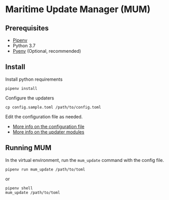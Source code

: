 # Maritime Update Manager (MUM)

## Prerequisites

* [Pipenv][pipenv]
* Python 3.7
* [Pyenv][pyenv] (Optional, recommended)

## Install

Install python requirements

`pipenv install`

Configure the updaters

`cp config.sample.toml /path/to/config.toml`

Edit the configuration file as needed.

- [More info on the configuration file][config-doc]
- [More info on the updater modules][updater-doc]

## Running MUM

In the virtual environment, run the `mum_update` command with the config file.

`pipenv run mum_update /path/to/toml`

or 

```
pipenv shell
mum_update /path/to/toml
```

[pipenv]: https://github.com/pypa/pipenv
[pyenv]: https://github.com/pyenv/pyenv
[config-doc]: ./docs/config.md
[updater-doc]: ./docs/updaters/
